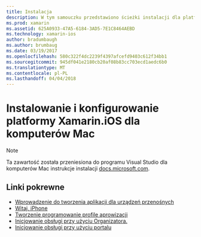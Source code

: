 ```yaml
---
title: Instalacja
description: W tym samouczku przedstawiono ścieżki instalacji dla platformy Xamarin.iOS.
ms.prod: xamarin
ms.assetid: 625A0933-47A5-6184-3AD5-7E1C8464AEBD
ms.technology: xamarin-ios
author: bradumbaugh
ms.author: brumbaug
ms.date: 03/19/2017
ms.openlocfilehash: 580c322f4dc2239f4397afcefd9403c612f34bb1
ms.sourcegitcommit: 945df041e2180cb20af08b83cc703ecd1aedc6b0
ms.translationtype: MT
ms.contentlocale: pl-PL
ms.lasthandoff: 04/04/2018
---
```

# <a name="installing-and-configuring-xamarinios-on-mac"></a>Instalowanie i konfigurowanie platformy Xamarin.iOS dla komputerów Mac

> [!NOTE]
> Ta zawartość została przeniesiona do programu Visual Studio dla komputerów Mac instrukcje instalacji [docs.microsoft.com](https://docs.microsoft.com/en-us/visualstudio/mac/installation).



## <a name="related-links"></a>Linki pokrewne

- [Wprowadzenie do tworzenia aplikacji dla urządzeń przenośnych](~/cross-platform/get-started/introduction-to-mobile-development.md)
- [Witaj, iPhone](~/ios/get-started/hello-ios/index.md)
- [Tworzenie programowanie profile aprowizacji](http://developer.apple.com/library/ios/#documentation/ToolsLanguages/Conceptual/DevPortalGuide/CreatingandDownloadingDevelopmentProvisioningProfiles/CreatingandDownloadingDevelopmentProvisioningProfiles.html)
- [Inicjowanie obsługi przy użyciu Organizatora.](http://developer.apple.com/library/ios/#recipes/xcode_help-devices_organizer/articles/provision_device_for_development-generic.html)
- [Inicjowanie obsługi przy użyciu portalu](http://developer.apple.com/library/ios/#recipes/ProvisioningPortal_Recipes/DownloadingaProvisioningProfile/DownloadingaProvisioningProfile.html)
